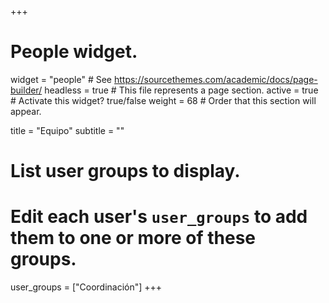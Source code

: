 +++
# People widget.
widget = "people"  # See https://sourcethemes.com/academic/docs/page-builder/
headless = true  # This file represents a page section.
active = true  # Activate this widget? true/false
weight = 68  # Order that this section will appear.

title = "Equipo"
subtitle = ""

# List user groups to display.
#   Edit each user's `user_groups` to add them to one or more of these groups.
user_groups = ["Coordinación"]
+++
